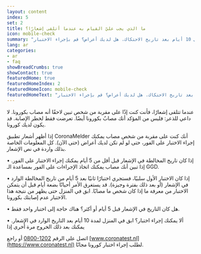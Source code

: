 ```yaml
---
layout: content
index: 5
set: 2
title: ما الذي يجب عليّ القيام به عندما أتلقى إشعارًا؟
icon: mobile-check
summary: "يُنصح بالبقاء في المنزل حتى 10 أيام بعد تاريخ الاحتكاك. هل لديك أعراض؟ قم بإجراء الاختبار."
lang: ar
categories:
- ar
- faq
showBreadCrumbs: true
showContact: true
featuredHome: true
featuredHomeIndex: 2
featuredHomeIcon: mobile-check
featuredHomeText: "يُنصح بالبقاء في المنزل حتى 10 أيام بعد تاريخ الاحتكاك. هل لديك أعراض؟ قم بإجراء الاختبار."
---
```

عندما تتلقى إشعارًا، فأنت كنت إذًا على مقربة من شخص تبين لاحقًا أنه مصاب بكورونا. لا داعي للذعر: فليس من المؤكد أنك مصابٌ بكورونا أيضًا. تعرضت فقط لخطر الإصابة. قد يكون لديك كورونا.

إذا أظهر أشعار تطبيق CoronaMelder أنك كنت على مقربة من شخص مصاب يمكنك إجراء الاختبار على الفور، حتى لو لم تكن لديك أعراض (حتى الآن). كل المعلومات الخاصة بذلك واردة في نص الإشعار.

•	إذا كان تاريخ المخالطة في الإشعار قبل أقل من 5 أيام يمكنك إجراء الاختبار على الفور. إذا تبين أنك مصاب يمكنك اتخاذ الإجراءات على الفور بمساعدة الـ GGD.

•	إذا كان الاختبار الأول سلبيًا، فستجري اختبارًا ثانيًا بعد 5 أيام من تاريخ المخالطة الوارد في الإشعار (أو بعد ذلك بفترة وجيزة). قد يستغرق الأمر أحيانًا بضعة أيام قبل أن يتمكن الاختبار من معرفة ما إذا كان شخص ما مصابًا. ابق في المنزل حتى يظهر من نتيجة هذا الاختبار عدم إصابتك بكورونا.

•	هل كان التاريخ في الإشعار قبل 5 أيام أو أكثر؟ هناك حاجة إلى اختبار واحد فقط.

•	ألا يمكنك إجراء اختبار؟ ابق في المنزل لمدة 10 أيام بعد التاريخ الوارد في الإشعار. يمكنك بعد ذلك الخروج مرة أخرى إذا 

اتصل على الرقم <a href="tel:0800-1202" dir="ltr">0800-1202</a> أو راجع [www.coronatest.nl](https://www.coronatest.nl)  لطلب إجراء اختبار كورونا مجانًا.

